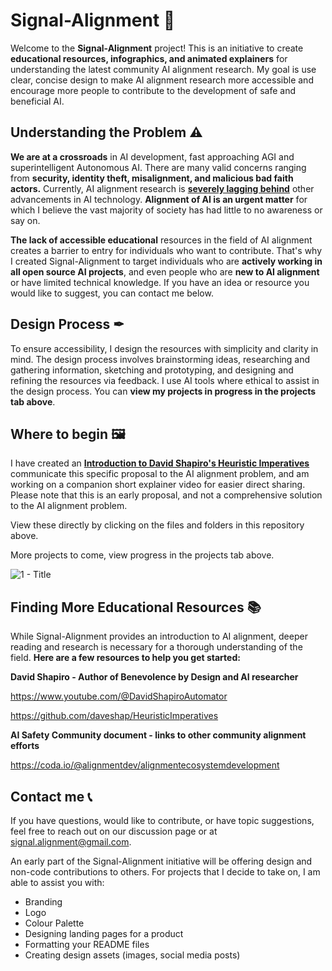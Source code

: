 # Signal-Alignment 📡
Welcome to the **Signal-Alignment** project! This is an initiative to create **educational resources, infographics, and animated explainers** for understanding the latest community AI alignment research. My goal is use clear, concise design to make AI alignment research more accessible and encourage more people to contribute to the development of safe and beneficial AI.

## Understanding the Problem ⚠
**We are at a crossroads** in AI development, fast approaching AGI and superintelligent Autonomous AI. There are many valid concerns ranging from **security, identity theft, misalignment, and malicious bad faith actors.** Currently, AI alignment research is [**severely lagging behind**](https://80000hours.org/problem-profiles/artificial-intelligence/#neglectedness) other advancements in AI technology. **Alignment of AI is an urgent matter** for which I believe the vast majority of society has had little to no awareness or say on.

**The lack of accessible educational** resources in the field of AI alignment creates a barrier to entry for individuals who want to contribute. That's why I created Signal-Alignment to target individuals who are **actively working in all open source AI projects**, and even people who are **new to AI alignment** or have limited technical knowledge. If you have an idea or resource you would like to suggest, you can contact me below.

## Design Process ✒
To ensure accessibility, I design the resources with simplicity and clarity in mind. The design process involves brainstorming ideas, researching and gathering information, sketching and prototyping, and designing and refining the resources via feedback. I use AI tools where ethical to assist in the design process. You can **view my projects in progress in the projects tab above**.

## Where to begin 🖼
I have created an [**Introduction to David Shapiro's Heuristic Imperatives**](https://github.com/liondw/Signal-Alignment/blob/c413cb0f631a3b6324c73831f095fab3cb78d50b/Heuristic%20Imperatives%20Graphics/Heuristic%20Imperatives%20-%20Introduction.pdf) communicate this specific proposal to the AI alignment problem, and am working on a companion short explainer video for easier direct sharing. 
Please note that this is an early proposal, and not a comprehensive solution to the AI alignment problem.

View these directly by clicking on the files and folders in this repository above.

More projects to come, view progress in the projects tab above.

![1 - Title](https://user-images.githubusercontent.com/130222960/231167597-0da10bf4-198e-4d27-ab41-21cb49fd528f.png)

## Finding More Educational Resources 📚
While Signal-Alignment provides an introduction to AI alignment, deeper reading and research is necessary for a thorough understanding of the field. **Here are a few resources to help you get started:**

**David Shapiro - Author of Benevolence by Design and AI researcher**

https://www.youtube.com/@DavidShapiroAutomator

https://github.com/daveshap/HeuristicImperatives

**AI Safety Community document - links to other community alignment efforts**

https://coda.io/@alignmentdev/alignmentecosystemdevelopment

## Contact me 📞
If you have questions, would like to contribute, or have topic suggestions, feel free to reach out on our discussion page or at signal.alignment@gmail.com.

An early part of the Signal-Alignment initiative will be offering design and non-code contributions to others.
For projects that I decide to take on, I am able to assist you with:
- Branding
- Logo
- Colour Palette
- Designing landing pages for a product
- Formatting your README files
- Creating design assets (images, social media posts)
